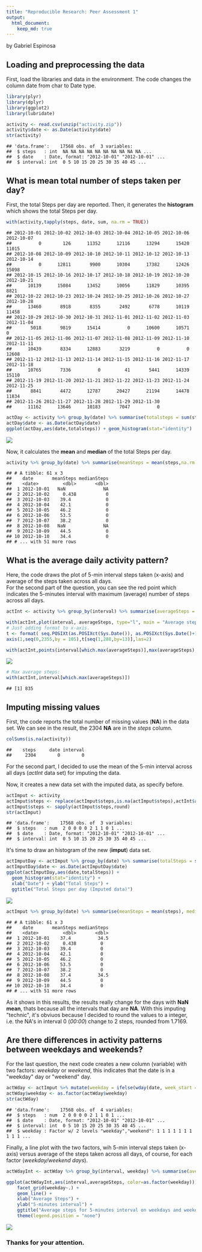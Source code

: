 ```yaml
---
title: "Reproducible Research: Peer Assessment 1"
output: 
  html_document:
    keep_md: true
---
```


by Gabriel Espinosa

## Loading and preprocessing the data

First, load the libraries and data in the environment. The code changes the column date from char to Date type.


```r
library(plyr)
library(dplyr)
library(ggplot2)
library(lubridate)
```


```r
activity <- read.csv(unzip("activity.zip"))
activity$date <- as.Date(activity$date)
str(activity)
```

```
## 'data.frame':	17568 obs. of  3 variables:
##  $ steps   : int  NA NA NA NA NA NA NA NA NA NA ...
##  $ date    : Date, format: "2012-10-01" "2012-10-01" ...
##  $ interval: int  0 5 10 15 20 25 30 35 40 45 ...
```
  


## What is mean total number of steps taken per day?

First, the total Steps per day are reported. Then, it generates the **histogram** which shows the total Steps per day.


```r
with(activity,tapply(steps, date, sum, na.rm = TRUE))
```

```
## 2012-10-01 2012-10-02 2012-10-03 2012-10-04 2012-10-05 2012-10-06 2012-10-07 
##          0        126      11352      12116      13294      15420      11015 
## 2012-10-08 2012-10-09 2012-10-10 2012-10-11 2012-10-12 2012-10-13 2012-10-14 
##          0      12811       9900      10304      17382      12426      15098 
## 2012-10-15 2012-10-16 2012-10-17 2012-10-18 2012-10-19 2012-10-20 2012-10-21 
##      10139      15084      13452      10056      11829      10395       8821 
## 2012-10-22 2012-10-23 2012-10-24 2012-10-25 2012-10-26 2012-10-27 2012-10-28 
##      13460       8918       8355       2492       6778      10119      11458 
## 2012-10-29 2012-10-30 2012-10-31 2012-11-01 2012-11-02 2012-11-03 2012-11-04 
##       5018       9819      15414          0      10600      10571          0 
## 2012-11-05 2012-11-06 2012-11-07 2012-11-08 2012-11-09 2012-11-10 2012-11-11 
##      10439       8334      12883       3219          0          0      12608 
## 2012-11-12 2012-11-13 2012-11-14 2012-11-15 2012-11-16 2012-11-17 2012-11-18 
##      10765       7336          0         41       5441      14339      15110 
## 2012-11-19 2012-11-20 2012-11-21 2012-11-22 2012-11-23 2012-11-24 2012-11-25 
##       8841       4472      12787      20427      21194      14478      11834 
## 2012-11-26 2012-11-27 2012-11-28 2012-11-29 2012-11-30 
##      11162      13646      10183       7047          0
```

```r
actDay <- activity %>% group_by(date) %>% summarise(totalsteps = sum(steps,na.rm = TRUE))
actDay$date <- as.Date(actDay$date)
ggplot(actDay,aes(date,totalsteps)) + geom_histogram(stat="identity")  + xlab("Date") + ylab("Total Steps") + ggtitle("Total Steps per day")
```

![](PA1_template_files/figure-html/sumSteps-1.png)<!-- -->


  
Now, it calculates the **mean** and **median** of the total Steps per day.


```r
activity %>% group_by(date) %>% summarise(meanSteps = mean(steps,na.rm = TRUE), medianSteps = median(steps, na.rm = TRUE))
```

```
## # A tibble: 61 x 3
##    date       meanSteps medianSteps
##    <date>         <dbl>       <dbl>
##  1 2012-10-01   NaN              NA
##  2 2012-10-02     0.438           0
##  3 2012-10-03    39.4             0
##  4 2012-10-04    42.1             0
##  5 2012-10-05    46.2             0
##  6 2012-10-06    53.5             0
##  7 2012-10-07    38.2             0
##  8 2012-10-08   NaN              NA
##  9 2012-10-09    44.5             0
## 10 2012-10-10    34.4             0
## # ... with 51 more rows
```

  

## What is the average daily activity pattern?

Here, the code draws the plot of 5-min interval steps taken (x-axis) and average of the steps taken across all days.  
For the second part of the question, you can see the red point which indicates the 5-minutes interval with maximum (average) number of steps across all days.


```r
actInt <- activity %>% group_by(interval) %>% summarise(averageSteps = mean(steps,na.rm = TRUE))

with(actInt,plot(interval, averageSteps, type="l", main = "Average steps for 5-minutes interval across all days", xlab = "5-minute interval", ylab = "Average Steps", xaxt="n"))
# Just adding format to x-axis.
t <- format( seq.POSIXt(as.POSIXct(Sys.Date()), as.POSIXct(Sys.Date()+1), by = "5 min"),"%H:%M", tz="GMT")
axis(1,seq(0,2355,by = 105),t[seq(1,288,by=13)],las=2)

with(actInt,points(interval[which.max(averageSteps)],max(averageSteps), col="red", pch = 19))
```

![](PA1_template_files/figure-html/linePDailyPattern-1.png)<!-- -->

```r
# Max average steps: 
with(actInt,interval[which.max(averageSteps)])
```

```
## [1] 835
```


  
## Imputing missing values

First, the code reports the total number of missing values (**NA**) in the data set. We can see in the result, the 2304 **NA** are in the *steps* column.


```r
colSums(is.na(activity))
```

```
##    steps     date interval 
##     2304        0        0
```

For the second part, I decided to use the mean of the 5-min interval across all days (*actInt* data set) for imputing the data.  

Now, it creates a new data set with the imputed data, as specify before.


```r
actImput <- activity
actImput$steps <- replace(actImput$steps,is.na(actImput$steps),actInt$averageSteps)
actImput$steps <- sapply(actImput$steps,round)
str(actImput)
```

```
## 'data.frame':	17568 obs. of  3 variables:
##  $ steps   : num  2 0 0 0 0 2 1 1 0 1 ...
##  $ date    : Date, format: "2012-10-01" "2012-10-01" ...
##  $ interval: int  0 5 10 15 20 25 30 35 40 45 ...
```


It's time to draw an histogram of the new (**imput**) data set.


```r
actImputDay <- actImput %>% group_by(date) %>% summarise(totalSteps = sum(steps,na.rm = TRUE))
actImputDay$date <- as.Date(actImputDay$date)
ggplot(actImputDay,aes(date,totalSteps)) + 
  geom_histogram(stat="identity") + 
  xlab("Date") + ylab("Total Steps") + 
  ggtitle("Total Steps per day (Imputed data)")
```

![](PA1_template_files/figure-html/histImputData-1.png)<!-- -->

```r
actImput %>% group_by(date) %>% summarise(meanSteps = mean(steps), medianSteps = median(steps))
```

```
## # A tibble: 61 x 3
##    date       meanSteps medianSteps
##    <date>         <dbl>       <dbl>
##  1 2012-10-01    37.4          34.5
##  2 2012-10-02     0.438         0  
##  3 2012-10-03    39.4           0  
##  4 2012-10-04    42.1           0  
##  5 2012-10-05    46.2           0  
##  6 2012-10-06    53.5           0  
##  7 2012-10-07    38.2           0  
##  8 2012-10-08    37.4          34.5
##  9 2012-10-09    44.5           0  
## 10 2012-10-10    34.4           0  
## # ... with 51 more rows
```


As it shows in this results, the results really change for the days with **NaN mean**, thats because all the intervals that day are **NA**. With this imputing "technic", it's obviuos because I decided to round the values to a integer, i.e. the NA's in interval 0 (*00:00*) change to 2 steps, rounded from 1.7169.


  
## Are there differences in activity patterns between weekdays and weekends?

For the last question, the next code creates a new column (variable) with two factors: *weekday* or *weekend*, this indicates that the date is in a "weekday" day or "weekend" day. 


```r
actWday <- actImput %>% mutate(weekday = ifelse(wday(date, week_start = TRUE) %in% 1:5, "weekday","weekend"))
actWday$weekday <- as.factor(actWday$weekday)
str(actWday)
```

```
## 'data.frame':	17568 obs. of  4 variables:
##  $ steps   : num  2 0 0 0 0 2 1 1 0 1 ...
##  $ date    : Date, format: "2012-10-01" "2012-10-01" ...
##  $ interval: int  0 5 10 15 20 25 30 35 40 45 ...
##  $ weekday : Factor w/ 2 levels "weekday","weekend": 1 1 1 1 1 1 1 1 1 1 ...
```


Finally, a line plot with the two factors, wih 5-min interval steps taken (x-axis) versus average of the steps taken across all days, of course, for each factor (*weekday/weekend days*).


```r
actWdayInt <- actWday %>% group_by(interval, weekday) %>% summarise(averageSteps = mean(steps,na.rm = TRUE))

ggplot(actWdayInt,aes(interval,averageSteps, color=as.factor(weekday))) + 
    facet_grid(weekday~.) + 
    geom_line() + 
    xlab("Average Steps") + 
    ylab("5-minutes interval") + 
    ggtitle("Average steps for 5-minutes interval on weekdays and weekend days") +
    theme(legend.position = "none")
```

![](PA1_template_files/figure-html/plotWeekSteps-1.png)<!-- -->
  
### Thanks for your attention.

